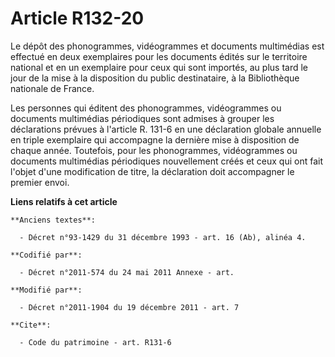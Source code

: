 # Article R132-20

Le dépôt des phonogrammes, vidéogrammes et documents multimédias est effectué en deux exemplaires pour les documents édités
sur le territoire national et en un exemplaire pour ceux qui sont importés, au plus tard le jour de la mise à la disposition
du public destinataire, à la Bibliothèque nationale de France. 

Les personnes qui éditent des phonogrammes, vidéogrammes ou documents multimédias périodiques sont admises à grouper les
déclarations prévues à l'article R. 131-6 en une déclaration globale annuelle en triple exemplaire qui accompagne la dernière
mise à disposition de chaque année. Toutefois, pour les phonogrammes, vidéogrammes ou documents multimédias périodiques
nouvellement créés et ceux qui ont fait l'objet d'une modification de titre, la déclaration doit accompagner le premier
envoi.

**Liens relatifs à cet article**

	**Anciens textes**:

	  - Décret n°93-1429 du 31 décembre 1993 - art. 16 (Ab), alinéa 4.

	**Codifié par**:

	  - Décret n°2011-574 du 24 mai 2011 Annexe - art.

	**Modifié par**:

	  - Décret n°2011-1904 du 19 décembre 2011 - art. 7

	**Cite**:

	  - Code du patrimoine - art. R131-6

